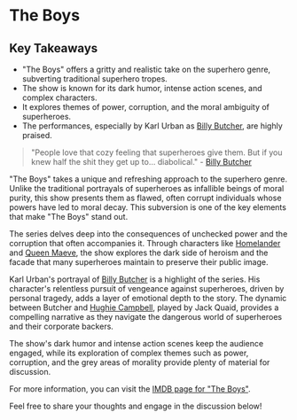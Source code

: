 # The Boys

## Key Takeaways

- "The Boys" offers a gritty and realistic take on the superhero genre, subverting traditional superhero tropes.
- The show is known for its dark humor, intense action scenes, and complex characters.
- It explores themes of power, corruption, and the moral ambiguity of superheroes.
- The performances, especially by Karl Urban as [Billy Butcher](https://en.wikipedia.org/wiki/Billy_Butcher), are highly
  praised.

> "People love that cozy feeling that superheroes give them. But if you knew half the shit they get up to...
> diabolical." - [Billy Butcher](https://en.wikipedia.org/wiki/Billy_Butcher)

"The Boys" takes a unique and refreshing approach to the superhero genre. Unlike the traditional portrayals of
superheroes as infallible beings of moral purity, this show presents them as flawed, often corrupt individuals whose
powers have led to moral decay. This subversion is one of the key elements that make "The Boys" stand out.

The series delves deep into the consequences of unchecked power and the corruption that often accompanies it. Through
characters like [Homelander](https://en.wikipedia.org/wiki/Homelander)
and [Queen Maeve](https://en.wikipedia.org/wiki/Queen_Maeve), the show explores the dark side of heroism and the facade
that many superheroes maintain to preserve their public image.

Karl Urban's portrayal of [Billy Butcher](https://en.wikipedia.org/wiki/Billy_Butcher) is a highlight of the series. His
character's relentless pursuit of vengeance against superheroes, driven by personal tragedy, adds a layer of emotional
depth to the story. The dynamic between Butcher and [Hughie Campbell](https://en.wikipedia.org/wiki/Hughie_Campbell),
played by Jack Quaid, provides a compelling narrative as they navigate the dangerous world of superheroes and their
corporate backers.

The show's dark humor and intense action scenes keep the audience engaged, while its exploration of complex themes such
as power, corruption, and the grey areas of morality provide plenty of material for discussion.

For more information, you can visit the [IMDB page for "The Boys"](https://www.imdb.com/title/tt1190634/).

Feel free to share your thoughts and engage in the discussion below!
